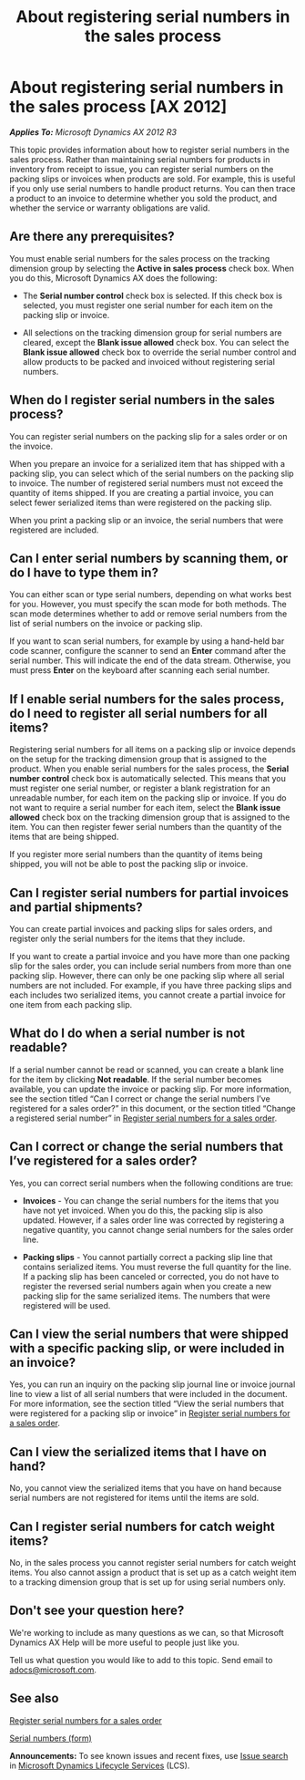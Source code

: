 ﻿---
title: About registering serial numbers in the sales process
TOCTitle: About registering serial numbers in the sales process
ms:assetid: d42d86d5-08cd-41e9-8535-0858ba42303e
ms:mtpsurl: https://technet.microsoft.com/en-us/library/Dn497833(v=AX.60)
ms:contentKeyID: 62200165
ms.date: 04/18/2014
mtps_version: v=AX.60
f1_keywords:
- sales order
- tracking
- track
- sale
- serial number
---

# About registering serial numbers in the sales process [AX 2012]


_**Applies To:** Microsoft Dynamics AX 2012 R3_

This topic provides information about how to register serial numbers in the sales process. Rather than maintaining serial numbers for products in inventory from receipt to issue, you can register serial numbers on the packing slips or invoices when products are sold. For example, this is useful if you only use serial numbers to handle product returns. You can then trace a product to an invoice to determine whether you sold the product, and whether the service or warranty obligations are valid.

## Are there any prerequisites?

You must enable serial numbers for the sales process on the tracking dimension group by selecting the **Active in sales process** check box. When you do this, Microsoft Dynamics AX does the following:

  - The **Serial number control** check box is selected. If this check box is selected, you must register one serial number for each item on the packing slip or invoice.

  - All selections on the tracking dimension group for serial numbers are cleared, except the **Blank issue allowed** check box. You can select the **Blank issue allowed** check box to override the serial number control and allow products to be packed and invoiced without registering serial numbers.

## When do I register serial numbers in the sales process?

You can register serial numbers on the packing slip for a sales order or on the invoice.

When you prepare an invoice for a serialized item that has shipped with a packing slip, you can select which of the serial numbers on the packing slip to invoice. The number of registered serial numbers must not exceed the quantity of items shipped. If you are creating a partial invoice, you can select fewer serialized items than were registered on the packing slip.

When you print a packing slip or an invoice, the serial numbers that were registered are included.

## Can I enter serial numbers by scanning them, or do I have to type them in?

You can either scan or type serial numbers, depending on what works best for you. However, you must specify the scan mode for both methods. The scan mode determines whether to add or remove serial numbers from the list of serial numbers on the invoice or packing slip.

If you want to scan serial numbers, for example by using a hand-held bar code scanner, configure the scanner to send an **Enter** command after the serial number. This will indicate the end of the data stream. Otherwise, you must press **Enter** on the keyboard after scanning each serial number.

## If I enable serial numbers for the sales process, do I need to register all serial numbers for all items?

Registering serial numbers for all items on a packing slip or invoice depends on the setup for the tracking dimension group that is assigned to the product. When you enable serial numbers for the sales process, the **Serial number control** check box is automatically selected. This means that you must register one serial number, or register a blank registration for an unreadable number, for each item on the packing slip or invoice. If you do not want to require a serial number for each item, select the **Blank issue allowed** check box on the tracking dimension group that is assigned to the item. You can then register fewer serial numbers than the quantity of the items that are being shipped.

If you register more serial numbers than the quantity of items being shipped, you will not be able to post the packing slip or invoice.

## Can I register serial numbers for partial invoices and partial shipments?

You can create partial invoices and packing slips for sales orders, and register only the serial numbers for the items that they include.

If you want to create a partial invoice and you have more than one packing slip for the sales order, you can include serial numbers from more than one packing slip. However, there can only be one packing slip where all serial numbers are not included. For example, if you have three packing slips and each includes two serialized items, you cannot create a partial invoice for one item from each packing slip.

## What do I do when a serial number is not readable?

If a serial number cannot be read or scanned, you can create a blank line for the item by clicking **Not readable**. If the serial number becomes available, you can update the invoice or packing slip. For more information, see the section titled “Can I correct or change the serial numbers I’ve registered for a sales order?” in this document, or the section titled “Change a registered serial number” in [Register serial numbers for a sales order](register-serial-numbers-for-a-sales-order.md).

## Can I correct or change the serial numbers that I’ve registered for a sales order?

Yes, you can correct serial numbers when the following conditions are true:

  - **Invoices** - You can change the serial numbers for the items that you have not yet invoiced. When you do this, the packing slip is also updated. However, if a sales order line was corrected by registering a negative quantity, you cannot change serial numbers for the sales order line.

  - **Packing slips** - You cannot partially correct a packing slip line that contains serialized items. You must reverse the full quantity for the line. If a packing slip has been canceled or corrected, you do not have to register the reversed serial numbers again when you create a new packing slip for the same serialized items. The numbers that were registered will be used.

## Can I view the serial numbers that were shipped with a specific packing slip, or were included in an invoice?

Yes, you can run an inquiry on the packing slip journal line or invoice journal line to view a list of all serial numbers that were included in the document. For more information, see the section titled “View the serial numbers that were registered for a packing slip or invoice” in [Register serial numbers for a sales order](register-serial-numbers-for-a-sales-order.md).

## Can I view the serialized items that I have on hand?

No, you cannot view the serialized items that you have on hand because serial numbers are not registered for items until the items are sold.

## Can I register serial numbers for catch weight items?

No, in the sales process you cannot register serial numbers for catch weight items. You also cannot assign a product that is set up as a catch weight item to a tracking dimension group that is set up for using serial numbers only.

## Don't see your question here?

We're working to include as many questions as we can, so that Microsoft Dynamics AX Help will be more useful to people just like you.

Tell us what question you would like to add to this topic. Send email to <adocs@microsoft.com>.

## See also

[Register serial numbers for a sales order](register-serial-numbers-for-a-sales-order.md)

[Serial numbers (form)](https://technet.microsoft.com/en-us/library/aa552300\(v=ax.60\))

  
**Announcements:** To see known issues and recent fixes, use [Issue search](http://go.microsoft.com/fwlink/?linkid=389258) in [Microsoft Dynamics Lifecycle Services](http://go.microsoft.com/fwlink/?linkid=306505) (LCS).

